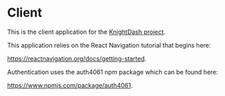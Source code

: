 # Client
This is the client application for the [KnightDash project](https://github.com/calvin-cs262-fall2021-teamB/Project).

This application relies on the React Navigation tutorial that begins here: 

https://reactnavigation.org/docs/getting-started.

Authentication uses the auth4061 npm package which can be found here:

https://www.npmjs.com/package/auth4061.
